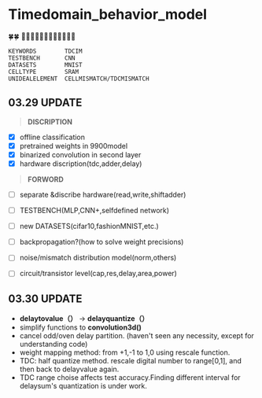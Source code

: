 # Timedomain_behavior_model 

:four_leaf_clover::four_leaf_clover:
:hamster::cow::tiger::rabbit::dragon::snake::horse::sheep::monkey::chicken::dog::pig:

```
KEYWORDS        TDCIM  
TESTBENCH       CNN  
DATASETS        MNIST  
CELLTYPE        SRAM  
UNIDEALELEMENT  CELLMISMATCH/TDCMISMATCH  
```


**03.29 UPDATE**  
--
>**DISCRIPTION**  
- [x] offline classification  
- [x] pretrained weights in 9900model
- [x] binarized convolution in second layer 
- [x] hardware discription(tdc,adder,delay)

>**FORWORD**
- [ ] separate &discribe hardware(read,write,shiftadder)
- [ ] TESTBENCH(MLP,CNN+,selfdefined network)
- [ ] new DATASETS(cifar10,fashionMNIST,etc.)
- [ ] backpropagation?(how to solve weight precisions)
- [ ] noise/mismatch distribution model(norm,others)
- [ ] circuit/transistor level(cap,res,delay,area,power)


**03.30 UPDATE**
--
- **delaytovalue（）** -> **delayquantize（）**  
- simplify functions to **convolution3d()**  
- cancel odd/oven delay partition. (haven't seen any necessity, except for understanding code)  
- weight mapping method: from +1,-1 to 1,0 using rescale function.  
- TDC: half quantize method. rescale digital number to range[0,1], and then back to delayvalue again.  
- TDC range choise affects test accuracy.Finding different interval for delaysum's quantization is under work.
